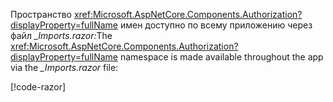 <span data-ttu-id="6da86-101">Пространство <xref:Microsoft.AspNetCore.Components.Authorization?displayProperty=fullName> имен доступно по всему приложению через файл *_Imports.razor:*</span><span class="sxs-lookup"><span data-stu-id="6da86-101">The <xref:Microsoft.AspNetCore.Components.Authorization?displayProperty=fullName> namespace is made available throughout the app via the *_Imports.razor* file:</span></span>

[!code-razor[](imports-standalone.razor?highlight=2)]
